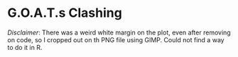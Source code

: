 # G.O.A.T.s Clashing



*Disclaimer*: There was a weird white margin on the plot, even after removing on code, so I cropped out on th PNG file using GIMP. Could not find a way to do it in R.
